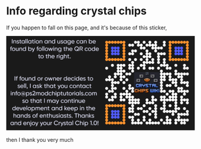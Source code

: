 # Info regarding crystal chips

If you happen to fall on this page, and it's because of this sticker,

![Crystal Chip QR Code](/docs/crystal-chips/Crystal_Chip_QR_Code.png)

then I thank you very much